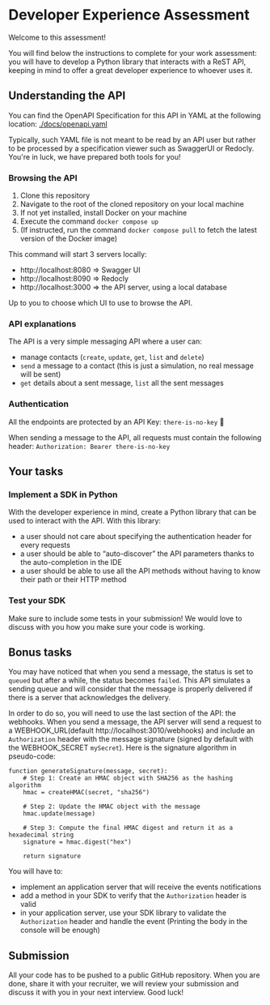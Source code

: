 
# Developer Experience Assessment

Welcome to this assessment!

You will find below the instructions to complete for your work assessment:  you will have to develop a Python library that interacts with a ReST API, keeping in mind to offer a great developer experience to whoever uses it.

## Understanding the API

You can find the OpenAPI Specification for this API in YAML at the following location: [./docs/openapi.yaml](./docs/openapi.yaml)

Typically, such YAML file is not meant to be read by an API user but rather to be processed by a specification viewer such as SwaggerUI or Redocly. You're in luck, we have prepared both tools for you!

### Browsing the API

1. Clone this repository
2. Navigate to the root of the cloned repository on your local machine
3. If not yet installed, install Docker on your machine
4. Execute the command `docker compose up`
5. (If instructed, run the command `docker compose pull` to fetch the latest version of the Docker image)

This command will start 3 servers locally:
 - http://localhost:8080 => Swagger UI
 - http://localhost:8090 => Redocly
 - http://localhost:3000 => the API server, using a local database

Up to you to choose which UI to use to browse the API.

### API explanations

The API is a very simple messaging API where a user can:
 - manage contacts (`create`, `update`, `get`, `list` and `delete`)
 - `send` a message to a contact (this is just a simulation, no real message will be sent)
 - `get` details about a sent message, `list` all the sent messages

### Authentication

All the endpoints are protected by an API Key: `there-is-no-key` 🐇

When sending a message to the API, all requests must contain the following header: `Authorization: Bearer there-is-no-key`

## Your tasks

### Implement a SDK in Python

With the developer experience in mind, create a Python library that can be used to interact with the API. With this library:
 - a user should not care about specifying the authentication header for every requests
 - a user should be able to “auto-discover” the API parameters thanks to the auto-completion in the IDE
 - a user should be able to use all the API methods without having to know their path or their HTTP method

### Test your SDK

Make sure to include some tests in your submission! We would love to discuss with you how you make sure your code is working.

## Bonus tasks

You may have noticed that when you send a message, the status is set to `queued` but after a while, the status becomes `failed`. This API simulates a sending queue and will consider that the message is properly delivered if there is a server that acknowledges the delivery.

In order to do so, you will need to use the last section of the API: the webhooks. When you send a message, the API server will send a request to a WEBHOOK_URL(default http://localhost:3010/webhooks) and include an `Authorization` header with the message signature (signed by default with the WEBHOOK_SECRET `mySecret`).
Here is the signature algorithm in pseudo-code:
```
function generateSignature(message, secret):
    # Step 1: Create an HMAC object with SHA256 as the hashing algorithm
    hmac = createHMAC(secret, "sha256")
    
    # Step 2: Update the HMAC object with the message
    hmac.update(message)
    
    # Step 3: Compute the final HMAC digest and return it as a hexadecimal string
    signature = hmac.digest("hex")
    
    return signature
```

You will have to:
 - implement an application server that will receive the events notifications
 - add a method in your SDK to verify that the `Authorization` header is valid
 - in your application server, use your SDK library to validate the `Authorization` header and handle the event (Printing the body in the console will be enough)

## Submission

All your code has to be pushed to a public GitHub repository. When you are done, share it with your recruiter, we will review your submission and discuss it with you in your next interview. Good luck!
